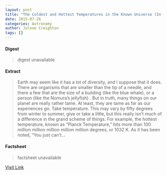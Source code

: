 ```yaml
---
layout: post
title: "The Coldest and Hottest Temperatures in the Known Universe (Infographic)"
date: 2015-07-26
categories: Astronomy
author: Jolene Creighton
tags: []
---
```



#### Digest
>digest unavailable

#### Extract
>Earth may seem like it has a lot of diversity, and I suppose that it does. There are organisms that are smaller than the tip of a needle, and there a few that are the size of a building (like the blue whale), or a person (like the Nomura’s jellyfish) . But in truth, many things on our planet are really rather tame. At least, they are tame as far as our experiences go. Take temperature. This may vary by fifty degrees from winter to summer, give or take a little, but this really isn&#8217;t much of a difference in the grand scheme of things. For example, the hottest temperature, known as &#8220;Planck Temperature,&#8221; hits more than 100 million million million million million degrees, or 1032 K. As it has been noted, &#8220;You just can’t...

#### Factsheet
>factsheet unavailable

[Visit Link](http://www.fromquarkstoquasars.com/coldest-hottest-temperatures-known-universe-infographic/)


